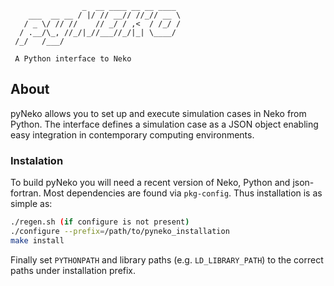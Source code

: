  ```
                 _  __ ____ __ __ ____ 
     ___  __ __ / |/ // __// //_// __ \
    / _ \/ // //    // _/ / ,<  / /_/ /
   / .__/\_, //_/|_//___//_/|_| \____/ 
  /_/   /___/                         

  A Python interface to Neko
```  
## About
pyNeko allows you to set up and execute simulation cases in Neko
from Python. The interface defines a simulation case as a JSON
object enabling easy integration in contemporary computing
environments.

### Instalation
To build pyNeko you will need a recent version of Neko, Python
and json-fortran. Most dependencies are found via `pkg-config`. 
Thus installation is as simple as:
```bash
./regen.sh (if configure is not present)
./configure --prefix=/path/to/pyneko_installation
make install
```
Finally set `PYTHONPATH` and library paths (e.g. `LD_LIBRARY_PATH`)
to the correct paths under installation prefix.

